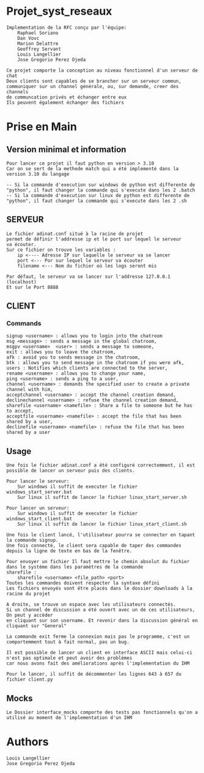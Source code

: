 # Projet_syst_reseaux
    Implementation de la RFC conçu par l'équipe:
        Raphael Soriano
        Dan Vovc
        Marion Delattre
        Geoffrey Servant
        Louis Langellier
        Jose Gregorio Perez Ojeda
    
    Ce projet comporte la conception au niveau fonctionnel d'un serveur de chat
    Deux clients sont capables de se brancher sur un serveur commun,
    communiquer sur un channel générale, ou, sur demande, creer des channels
    de communcation privés et échanger entre eux
    Ils peuvent également échanger des fichiers

# Prise en Main

## Version minimal et information
    Pour lancer ce projet il faut python en version > 3.10
    Car on se sert de la methode match qui a été implementé dans la version 3.10 du langage

    -- Si la commande d'execution sur windows de python est differente de "python", il faut changer la commande qui s'execute dans les 2 .batch 
    -- Si la commande d'execution sur linux de python est differente de "python", il faut changer la commande qui s'execute dans les 2 .sh 
## SERVEUR
    Le fichier adinat.conf situé à la racine de projet
    permet de définir l'addresse ip et le port sur lequel le serveur
    va écouter.
    Sur ce fichier on trouve les variables :
        ip <---- Adresse IP sur laquelle le serveur va se lancer
        port <--- Por sur lequel le serveur va écouter
        filename <--- Nom du fichier où les logs seront mis

    Par défaut, le serveur va se lancer sur l'addresse 127.0.0.1 (localhost)
    Et sur le Port 8888

## CLIENT

### Commands
    
    signup <username> : allows you to login into the chatroom
    msg <message> : sends a message in the global chatroom,
    msgpv <username>  <user> : sends a message to someone,
    exit : allows you to leave the chatroom,
    afk : avoid you to sends message in the chatroom,
    btk : allows you to send message in the chatroom if you were afk,
    users : Notifies which clients are connected to the server,
    rename <username> : allows you to change your name,
    ping <username> : sends a ping to a user,
    channel <username> : demands the specified user to create a private channel with him,
    acceptchannel <username> : accept the channel creation demand,
    declinechannel <username> : refuse the channel creation demand,
    sharefile <username> <namefile> : Share a file to someone but he has to accept,
    acceptfile <username> <namefile> : accept the file that has been shared by a user,
    declinefile <username> <namefile> : refuse the file that has been shared by a user

## Usage 
    Une fois le fichier adinat.conf a été configuré correctemment, il est possible de lancer un serveur puis des clients.

    Pour lancer le serveur:
        Sur windows il suffit de executer le fichier windows_start_server.bat
        Sur linux il suffit de lancer le fichier linux_start_server.sh
    
    Pour lancer un serveur:
        Sur windows il suffit de executer le fichier windows_start_client.bat
        Sur linux il suffit de lancer le fichier linux_start_client.sh
        
    Une fois le client lancé, l'utilisateur pourra se connecter en tapant la commande signup.
    Une fois connecté, le client sera capable de taper des commandes depuis la ligne de texte en bas de la fenêtre.

    Pour envoyer un fichier Il faut mettre le chemin absolut du fichier dans le système dans les paramètres de la commande
    sharefile :
        sharefile <username> <file_path> <port>
    Toutes les commandes doivent respecter la syntaxe défini
    Les fichiers envoyés vont être placés dans le dossier downloads à la racine du projet

    A droite, se trouve un espace avec les utilisateurs connectés.
    Si un channel de discussion a été ouvert avec un de ces utilisateurs, On peut y accèder
    en cliquant sur son username. Et revenir dans la discussion général en cliquant sur "General"

    La commande exit ferme la connexion mais pas le programme, c'est un comportemment tout à fait normal, pas un bug.

    Il est possible de lancer un client en interface ASCII mais celui-ci n'est pas optimale et peut avoir des problèmes
    car nous avons fait des améliorations après l'implementation du IHM

    Pour le lancer, il suffit de décommenter les lignes 643 à 657 du fichier client.py

## Mocks
    Le Dossier interface_mocks comporte des tests pas fonctionnels qu'on a utilisé au moment de l'implementation d'un IHM

## 
# Authors
    Louis Langellier
    Jose Gregorio Perez Ojeda